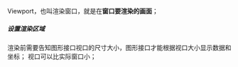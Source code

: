 Viewport，也叫渲染窗口，就是在**窗口要渲染的画面**；

##### 设置渲染区域
渲染前需要告知图形接口视口的尺寸大小，图形接口才能根据视口大小显示数据和坐标；
视口可以比实际窗口小；

